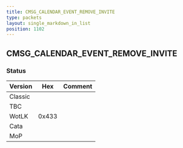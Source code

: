 ```yaml
---
title: CMSG_CALENDAR_EVENT_REMOVE_INVITE
type: packets
layout: single_markdown_in_list
position: 1102
---
```


## CMSG_CALENDAR_EVENT_REMOVE_INVITE

### Status

Version    | Hex        | Comment
---------- | ---------- | ---------- 
Classic    |            |
TBC        |            |
WotLK      | 0x433      |
Cata       |            |
MoP        |            |